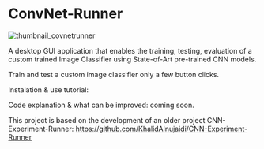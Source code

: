 # ConvNet-Runner

![thumbnail_covnetrunner](https://user-images.githubusercontent.com/93127443/201386192-70df8a6e-b7e5-451d-8264-eb8475ac7916.png)

A desktop GUI application that enables the training, testing, evaluation of a custom trained Image Classifier using State-of-Art pre-trained CNN models.


Train and test a custom image classifier only a few button clicks.


Instalation & use tutorial: 




Code explanation & what can be improved: coming soon.


This project is based on the development of an older project CNN-Experiment-Runner: https://github.com/KhalidAlnujaidi/CNN-Experiment-Runner
